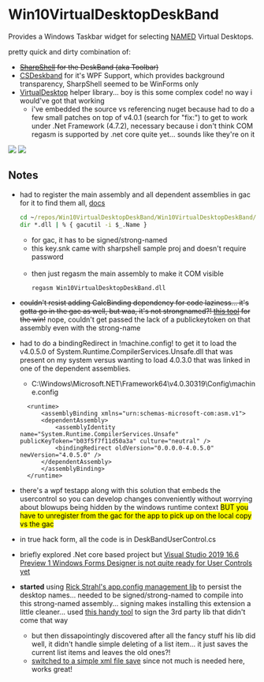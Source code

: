 # Win10VirtualDesktopDeskBand
Provides a Windows Taskbar widget for selecting <u>NAMED</u> Virtual Desktops.

pretty quick and dirty combination of:
- ~~[SharpShell](https://github.com/dwmkerr/sharpshell) for the DeskBand (aka Toolbar)~~
- [CSDeskband](https://github.com/dsafa/CSDeskBand) for it's WPF Support, which provides background transparency, SharpShell seemed to be WinForms only 
- [VirtualDesktop](https://github.com/Grabacr07/VirtualDesktop) helper library... boy is this some complex code! no way i would've got that working
  - i've embedded the source vs referencing nuget because had to do a few small patches on top of v4.0.1 (search for "fix:") to get to work under .Net Framework (4.7.2), necessary because i don't think COM regasm is supported by .net core quite yet... sounds like they're on it

![](https://user-images.githubusercontent.com/6301228/82292998-aa391800-9960-11ea-9b6c-39ee87ff8677.png)
![](https://user-images.githubusercontent.com/6301228/82292734-4282cd00-9960-11ea-9c2d-072737dbc82f.gif)

## Notes
- had to register the main assembly and all dependent assemblies in gac for it to find them all, [docs](https://github.com/dsafa/CSDeskBand/wiki#deskband-installation)
  ```bat
  cd ~/repos/Win10VirtualDesktopDeskBand/Win10VirtualDesktopDeskBand/bin/debug
  dir *.dll | % { gacutil -i $_.Name }
  ```
  - for gac, it has to be signed/strong-named
  - this key.snk came with sharpshell sample proj and doesn't require password<br/></br>
  * then just regasm the main assembly to make it COM visible
    ```bat
    regasm Win10VirtualDesktopDeskBand.dll
    ```
- ~~couldn't resist adding CalcBinding dependency for code laziness... it's gotta go in the gac as well, but waa, it's not strongnamed?! [this tool](https://brutaldev.com/post/NET-Assembly-Strong-Name-Signer) for the win!~~ nope, couldn't get passed the lack of a publickeytoken on that assembly even with the strong-name
- had to do a bindingRedirect in !machine.config! to get it to load the v4.0.5.0 of System.Runtime.CompilerServices.Unsafe.dll that was present on my system versus wanting to load 4.0.3.0 that was linked in one of the dependent assemblies.
  - C:\Windows\Microsoft.NET\Framework64\v4.0.30319\Config\machine.config
  ```
    <runtime>
        <assemblyBinding xmlns="urn:schemas-microsoft-com:asm.v1">
        <dependentAssembly>
            <assemblyIdentity name="System.Runtime.CompilerServices.Unsafe" publicKeyToken="b03f5f7f11d50a3a" culture="neutral" />
            <bindingRedirect oldVersion="0.0.0.0-4.0.5.0" newVersion="4.0.5.0" />
        </dependentAssembly>
        </assemblyBinding>
    </runtime>
  ```
- there's a wpf testapp along with this solution that embeds the usercontrol so you can develop changes conveniently without worrying about blowups being hidden by the windows runtime context <span style="background-color: yellow; color: black">BUT you have to unregister from the gac for the app to pick up on the local copy vs the gac</span>

- in true hack form, all the code is in DeskBandUserControl.cs
- briefly explored .Net core based project but [Visual Studio 2019 16.6 Preview 1 Windows Forms Designer is not quite ready for User Controls yet](https://devblogs.microsoft.com/dotnet/updates-on-net-core-windows-forms-designer/)
- **started** using  [Rick Strahl's  app.config management lib](https://github.com/RickStrahl/Westwind.ApplicationConfiguration) to persist the desktop names... needed to be signed/strong-named to compile into this strong-named assembly... signing  makes installing this extension a little cleaner... used [this handy tool](https://brutaldev.com/post/NET-Assembly-Strong-Name-Signer) to sign the 3rd party lib that didn't come that way
  - but then dissapointingly discovered after all the fancy stuff his lib did well, it didn't handle simple deleting of a list item... it just saves the current list items and leaves the old ones?!
  - [switched to a simple xml file save](https://github.com/Beej126/Win10VirtualDesktopDeskBand/blob/aef58f938eca450dab1bca6a2dcfaf2eb9bc9e73/Win10VirtualDesktopDeskBand/DeskBandUserControl.xaml.cs#L151) since not much is needed here, works great!
